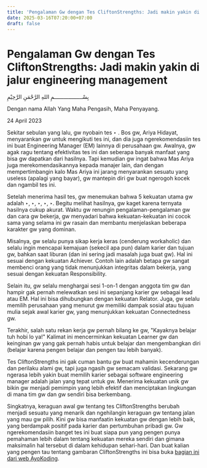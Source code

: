```yaml
---
title: 'Pengalaman Gw dengan Tes CliftonStrengths: Jadi makin yakin di jalur engineering management'
date: 2025-03-16T07:20:00+07:00
draft: false
---
```


# Pengalaman Gw dengan Tes CliftonStrengths: Jadi makin yakin di jalur engineering management

بِسْــــــــــــــــــمِ اللهِ الرَّحْمَنِ الرَّحِيْمِ

Dengan nama Allah Yang Maha Pengasih, Maha Penyayang.

24 April 2023

Sekitar sebulan yang lalu, gw nyobain tes ‣ . Bos gw, Ariya Hidayat, menyarankan gw untuk mengikuti tes ini, dan dia juga ngerekomendasiin tes ini buat Engineering Manager (EM) lainnya di perusahaan gw. Awalnya, gw agak ragu tentang efektivitas tes ini dan seberapa banyak manfaat yang bisa gw dapatkan dari hasilnya. Tapi kemudian gw ingat bahwa Mas Ariya juga merekomendasikannya kepada manajer lain, dan dengan mempertimbangin kalo Mas Ariya ini jarang menyarankan sesuatu yang useless (apalagi yang bayar), gw mantepin diri gw buat ngerogoh kocek dan ngambil tes ini.

Setelah menerima hasil tes, gw menemukan bahwa 5 kekuatan utama gw adalah ‣, ‣, ‣, ‣, ‣. Begitu melihat hasilnya, gw kaget karena ternyata hasilnya cukup akurat. Waktu gw renungin pengalaman-pengalaman gw dan cara gw bekerja, gw menyadari bahwa kekuatan-kekuatan ini cocok sama yang selama ini gw rasain dan membantu menjelaskan beberapa karakter gw yang dominan.

Misalnya, gw selalu punya sikap kerja keras (cenderung workaholic) dan selalu ingin mencapai kemajuan (sekecil apa pun) dalam karier dan tujuan gw, bahkan saat liburan (dan ini sering jadi masalah juga buat gw). Hal ini sesuai dengan kekuatan Achiever. Contoh lain adalah betapa gw sangat membenci orang yang tidak menunjukkan integritas dalam bekerja, yang sesuai dengan kekuatan Responsibility.

Selain itu, gw selalu menghargai sesi 1-on-1 dengan anggota tim gw dan hampir gak pernah melewatkan sesi ini sepanjang karier gw sebagai lead atau EM. Hal ini bisa dihubungkan dengan kekuatan Relator. Juga, gw selalu memilih perusahaan yang menurut gw memiliki dampak sosial atau tujuan mulia sejak awal karier gw, yang menunjukkan kekuatan Connectedness gw.

Terakhir, salah satu rekan kerja gw pernah bilang ke gw, "Kayaknya belajar tuh hobi lo ya!" Kalimat ini mencerminkan kekuatan Learner gw dan keinginan gw yang gak pernah habis untuk belajar dan mengembangkan diri (belajar karena pengen belajar dan pengen tau lebih banyak).

Tes CliftonStrengths ini gak cuman bantu gw buat mahamin kecenderungan dan perilaku alami gw, tapi juga ngasih gw semacam validasi. Sekarang gw ngerasa lebih yakin buat memilih karier sebagai software engineering manager adalah jalan yang tepat untuk gw. Menerima kekuatan unik gw bikin gw menjadi pemimpin yang lebih efektif dan menciptakan lingkungan di mana tim gw dan gw sendiri bisa berkembang.

Singkatnya, keraguan awal gw tentang tes CliftonStrengths berubah menjadi sesuatu yang menarik dan ngehilangin keraguan gw tentang jalan yang mau gw pilih. Kini gw bisa manfaatin kekuatan gw dengan lebih baik, yang berdampak positif pada karier dan pertumbuhan pribadi gw. Gw ngerekomendasiin banget tes ini buat siapa pun yang pengen punya pemahaman lebih dalam tentang kekuatan mereka sendiri dan gimana maksimalin hal tersebut di dalam kehidupan sehari-hari. Dan buat kalian yang pengen tau tentang gambaran CliftonStrengths ini bisa buka [bagian ini dari web AyoKoding](../../belajar/manusia/peralatan/cliftonstrengths/).
